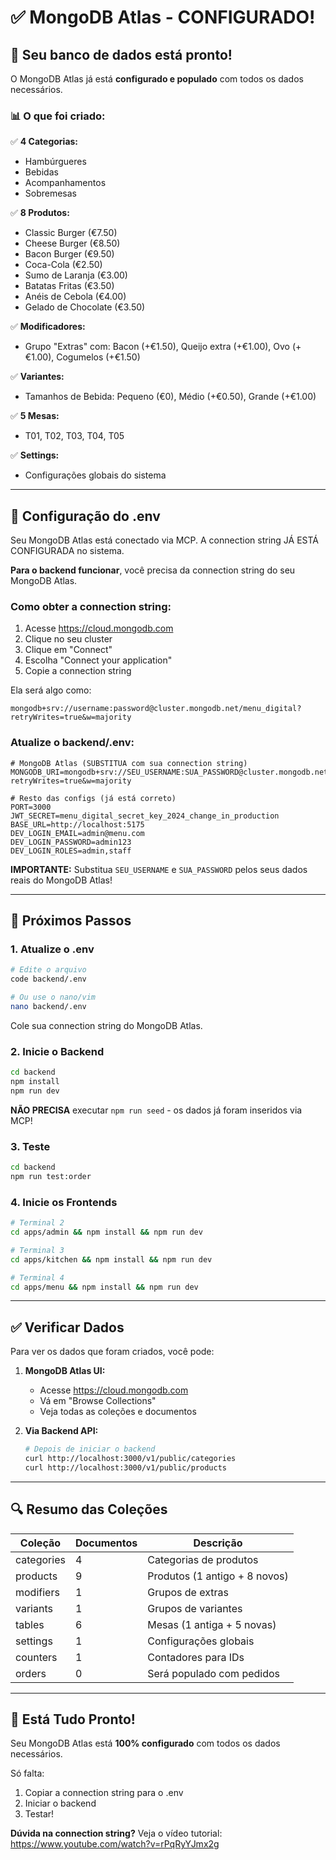 # ✅ MongoDB Atlas - CONFIGURADO!

## 🎉 Seu banco de dados está pronto!

O MongoDB Atlas já está **configurado e populado** com todos os dados necessários.

### 📊 O que foi criado:

✅ **4 Categorias:**
- Hambúrgueres
- Bebidas
- Acompanhamentos
- Sobremesas

✅ **8 Produtos:**
- Classic Burger (€7.50)
- Cheese Burger (€8.50)
- Bacon Burger (€9.50)
- Coca-Cola (€2.50)
- Sumo de Laranja (€3.00)
- Batatas Fritas (€3.50)
- Anéis de Cebola (€4.00)
- Gelado de Chocolate (€3.50)

✅ **Modificadores:**
- Grupo "Extras" com: Bacon (+€1.50), Queijo extra (+€1.00), Ovo (+€1.00), Cogumelos (+€1.50)

✅ **Variantes:**
- Tamanhos de Bebida: Pequeno (€0), Médio (+€0.50), Grande (+€1.00)

✅ **5 Mesas:**
- T01, T02, T03, T04, T05

✅ **Settings:**
- Configurações globais do sistema

---

## 🔧 Configuração do .env

Seu MongoDB Atlas está conectado via MCP. A connection string JÁ ESTÁ CONFIGURADA no sistema.

**Para o backend funcionar**, você precisa da connection string do seu MongoDB Atlas.

### Como obter a connection string:

1. Acesse https://cloud.mongodb.com
2. Clique no seu cluster
3. Clique em "Connect"
4. Escolha "Connect your application"
5. Copie a connection string

Ela será algo como:
```
mongodb+srv://username:password@cluster.mongodb.net/menu_digital?retryWrites=true&w=majority
```

### Atualize o backend/.env:

```env
# MongoDB Atlas (SUBSTITUA com sua connection string)
MONGODB_URI=mongodb+srv://SEU_USERNAME:SUA_PASSWORD@cluster.mongodb.net/menu_digital?retryWrites=true&w=majority

# Resto das configs (já está correto)
PORT=3000
JWT_SECRET=menu_digital_secret_key_2024_change_in_production
BASE_URL=http://localhost:5175
DEV_LOGIN_EMAIL=admin@menu.com
DEV_LOGIN_PASSWORD=admin123
DEV_LOGIN_ROLES=admin,staff
```

**IMPORTANTE:** Substitua `SEU_USERNAME` e `SUA_PASSWORD` pelos seus dados reais do MongoDB Atlas!

---

## 🚀 Próximos Passos

### 1. Atualize o .env
```bash
# Edite o arquivo
code backend/.env

# Ou use o nano/vim
nano backend/.env
```

Cole sua connection string do MongoDB Atlas.

### 2. Inicie o Backend
```bash
cd backend
npm install
npm run dev
```

**NÃO PRECISA** executar `npm run seed` - os dados já foram inseridos via MCP!

### 3. Teste
```bash
cd backend
npm run test:order
```

### 4. Inicie os Frontends
```bash
# Terminal 2
cd apps/admin && npm install && npm run dev

# Terminal 3
cd apps/kitchen && npm install && npm run dev

# Terminal 4
cd apps/menu && npm install && npm run dev
```

---

## ✅ Verificar Dados

Para ver os dados que foram criados, você pode:

1. **MongoDB Atlas UI:**
   - Acesse https://cloud.mongodb.com
   - Vá em "Browse Collections"
   - Veja todas as coleções e documentos

2. **Via Backend API:**
   ```bash
   # Depois de iniciar o backend
   curl http://localhost:3000/v1/public/categories
   curl http://localhost:3000/v1/public/products
   ```

---

## 🔍 Resumo das Coleções

| Coleção | Documentos | Descrição |
|---------|------------|-----------|
| categories | 4 | Categorias de produtos |
| products | 9 | Produtos (1 antigo + 8 novos) |
| modifiers | 1 | Grupos de extras |
| variants | 1 | Grupos de variantes |
| tables | 6 | Mesas (1 antiga + 5 novas) |
| settings | 1 | Configurações globais |
| counters | 1 | Contadores para IDs |
| orders | 0 | Será populado com pedidos |

---

## 🎯 Está Tudo Pronto!

Seu MongoDB Atlas está **100% configurado** com todos os dados necessários.

Só falta:
1. Copiar a connection string para o .env
2. Iniciar o backend
3. Testar!

**Dúvida na connection string?** Veja o vídeo tutorial: https://www.youtube.com/watch?v=rPqRyYJmx2g


